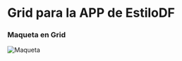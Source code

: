 # Grid para la APP de EstiloDF

### Maqueta en Grid

![Maqueta](http://lawebdelaweb.com/images/grid.png "App")
